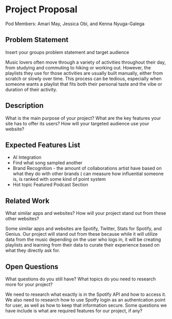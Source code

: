# Project Proposal

Pod Members: Amari May, Jessica Obi, and Kenna Nyuga-Galega

## Problem Statement

Insert your groups problem statement and target audience

Music lovers often move through a variety of activities throughout their day, from studying and commuting to hiking or working out. However, the playlists they use for those activities are usually built manually, either from scratch or slowly over time. This process can be tedious, especially when someone wants a playlist that fits both their personal taste and the vibe or duration of their activity. 

## Description

What is the main purpose of your project? What are the key features your site has to offer its users? How will your targeted audience use your website?



## Expected Features List

- AI Integration
- Find what song sampled another
- Brand Recognition - the amount of collaborations artist have based on what they do with other brands ( can measure how influential someone is, is ranked with some kind of point system
- Hot topic Featured Podcast Section

## Related Work

What similar apps and websites? How will your project stand out from these other websites?

Some similar apps and websites are Spotify, Twitter, Stats for Spotify, and Genius. Our project will stand out from these because while it will utilize data from the music depending on the user who logs in, it will be creating playlists and learning from their data to curate their experience based on what they directly ask for.

## Open Questions

What questions do you still have? What topics do you need to research more for your project?

We need to research what exactly is in the Spotify API and how to access it. We also need to research how to use Spotfy login as an authentcation point for user, as well as how to keep that information secure. Some questions we have include is what are required features for our project, if any? 
